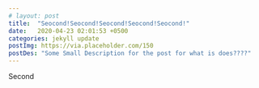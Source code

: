 ```yaml
---
# layout: post
title:  "Seocond!Seocond!Seocond!Seocond!Seocond!"
date:   2020-04-23 02:01:53 +0500
categories: jekyll update
postImg: https://via.placeholder.com/150
postDes: "Some Small Description for the post for what is does????"
---
```


Second